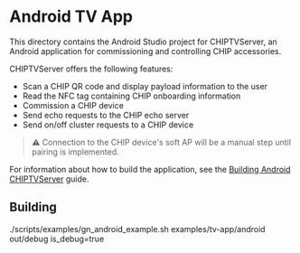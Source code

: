 # Android TV App

This directory contains the Android Studio project for CHIPTVServer, an Android
application for commissioning and controlling CHIP accessories.

CHIPTVServer offers the following features:

-   Scan a CHIP QR code and display payload information to the user
-   Read the NFC tag containing CHIP onboarding information
-   Commission a CHIP device
-   Send echo requests to the CHIP echo server
-   Send on/off cluster requests to a CHIP device

> :warning: Connection to the CHIP device's soft AP will be a manual step until
> pairing is implemented.

For information about how to build the application, see the
[Building Android CHIPTVServer](../../../docs/guides/android_building.md) guide.


## Building 

./scripts/examples/gn_android_example.sh examples/tv-app/android out/debug is_debug=true

